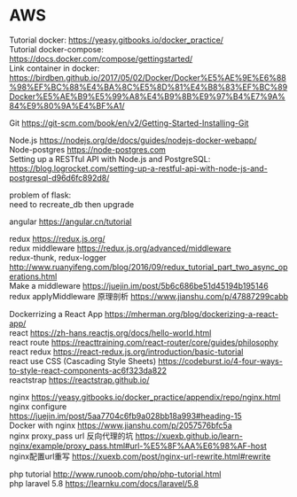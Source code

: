 # AWS

Tutorial docker: https://yeasy.gitbooks.io/docker_practice/  
Tutorial docker-compose: https://docs.docker.com/compose/gettingstarted/  
Link container in docker: https://birdben.github.io/2017/05/02/Docker/Docker%E5%AE%9E%E6%88%98%EF%BC%88%E4%BA%8C%E5%8D%81%E4%B8%83%EF%BC%89Docker%E5%AE%B9%E5%99%A8%E4%B9%8B%E9%97%B4%E7%9A%84%E9%80%9A%E4%BF%A1/  


Git https://git-scm.com/book/en/v2/Getting-Started-Installing-Git  


Node.js https://nodejs.org/de/docs/guides/nodejs-docker-webapp/  
Node-postgres  https://node-postgres.com  
Setting up a RESTful API with Node.js and PostgreSQL: https://blog.logrocket.com/setting-up-a-restful-api-with-node-js-and-postgresql-d96d6fc892d8/  


problem of flask:  
need to recreate_db then upgrade


angular https://angular.cn/tutorial  

redux https://redux.js.org/  
redux middleware https://redux.js.org/advanced/middleware  
redux-thunk, redux-logger http://www.ruanyifeng.com/blog/2016/09/redux_tutorial_part_two_async_operations.html  
Make a middleware https://juejin.im/post/5b6c686be51d45194b195146  
redux applyMiddleware 原理剖析 https://www.jianshu.com/p/47887299cabb  

Dockerrizing a React App https://mherman.org/blog/dockerizing-a-react-app/  
react https://zh-hans.reactjs.org/docs/hello-world.html  
react route https://reacttraining.com/react-router/core/guides/philosophy  
react redux https://react-redux.js.org/introduction/basic-tutorial  
react use CSS (Cascading Style Sheets) https://codeburst.io/4-four-ways-to-style-react-components-ac6f323da822  
reactstrap https://reactstrap.github.io/  

nginx https://yeasy.gitbooks.io/docker_practice/appendix/repo/nginx.html  
nginx configure https://juejin.im/post/5aa7704c6fb9a028bb18a993#heading-15  
Docker with nginx https://www.jianshu.com/p/2057576bfc5a  
nginx proxy_pass url 反向代理的坑  https://xuexb.github.io/learn-nginx/example/proxy_pass.html#url-%E5%8F%AA%E6%98%AF-host  
nginx配置url重写 https://xuexb.com/post/nginx-url-rewrite.html#rewrite  


php tutorial http://www.runoob.com/php/php-tutorial.html  
php laravel 5.8 https://learnku.com/docs/laravel/5.8  
